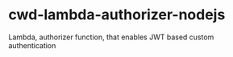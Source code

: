 # cwd-lambda-authorizer-nodejs
Lambda, authorizer function, that enables JWT based custom authentication

